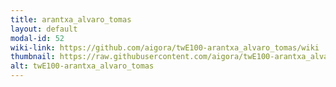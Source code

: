 ```yaml
---
title: arantxa_alvaro_tomas
layout: default
modal-id: 52
wiki-link: https://github.com/aigora/twE100-arantxa_alvaro_tomas/wiki
thumbnail: https://raw.githubusercontent.com/aigora/twE100-arantxa_alvaro_tomas/master/logo.png
alt: twE100-arantxa_alvaro_tomas
---
```

